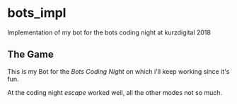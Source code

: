 # bots_impl
Implementation of my bot for the bots coding night at kurzdigital 2018

## The Game

This is my Bot for the _Bots Coding Night_ on which i'll keep working since it's fun.

At the coding night _escape_ worked well, all the other modes not so much.
